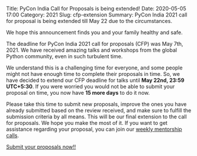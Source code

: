 Title: PyCon India Call for Proposals is being extended!
Date: 2020-05-05 17:00
Category: 2021
Slug: cfp-extension
Summary: PyCon India 2021 call for proposal is being extended till May 22 due to the circumstances.

We hope this announcement finds you and your family healthy and safe.

The deadline for PyCon India 2021 call for proposals (CFP) was May 7th, 2021. We have received amazing talks and workshops from the global Python community, even in such turbulent time.

We understand this is a challenging time for everyone, and some people might not have enough time to complete their proposals in time. So, we have decided to extend our CFP deadline for talks until **May 22nd, 23:59 UTC+5:30**. If you were worried you would not be able to submit your proposal on time, you now have **15 more days** to do it now.

Please take this time to submit new proposals, improve the ones you have already submitted based on the review received, and make sure to fulfill the submission criteria by all means. This will be our final extension to the call for proposals. We hope you make the most of it. If you want to get assistance regarding your proposal, you can join our [weekly mentorship calls](https://in.pycon.org/blog/2021/announce-mentorship.html).


[Submit your proposals now!!](https://in.pycon.org/cfp/2021/proposals/)
